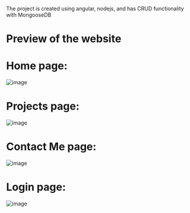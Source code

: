 The project is created using angular, nodejs, and has CRUD functionality with MongooseDB
# Preview of the website

# Home page:
![image](https://github.com/DerDangla/Personal-Portfolio-Emander/assets/8519156/f1f25961-486a-4a06-ad6c-f17046fa0409)

# Projects page:
![image](https://github.com/DerDangla/Personal-Portfolio-Emander/assets/8519156/4099c1d8-af8a-4868-b4e7-8bd5adaa7800)

# Contact Me page:
![image](https://github.com/DerDangla/Personal-Portfolio-Emander/assets/8519156/b710bc9b-cbb7-4322-81df-4e6619daac4d)

# Login page:
![image](https://github.com/DerDangla/Personal-Portfolio-Emander/assets/8519156/ad6d1b06-e3ae-4166-ab14-158e30b10417)
